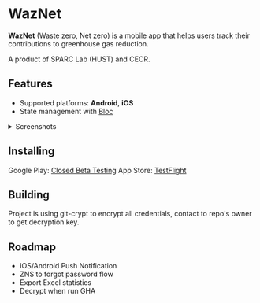 # WazNet

**WazNet** (Waste zero, Net zero) is a mobile app that helps users track their contributions to greenhouse gas reduction.

A product of SPARC Lab (HUST) and CECR.

## Features

- Supported platforms: **Android**, **iOS**
- State management with [Bloc]()

<details>
<summary>Screenshots</summary>
</details>

## Installing

Google Play: [Closed Beta Testing]()
App Store: [TestFlight]()

## Building
Project is using git-crypt to encrypt all credentials, contact to repo's owner to get decryption key.

## Roadmap
- iOS/Android Push Notification
- ZNS to forgot password flow
- Export Excel statistics
- Decrypt when run GHA 